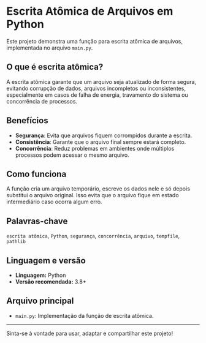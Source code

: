 # Escrita Atômica de Arquivos em Python

Este projeto demonstra uma função para escrita atômica de arquivos, implementada no arquivo `main.py`.

## O que é escrita atômica?
A escrita atômica garante que um arquivo seja atualizado de forma segura, evitando corrupção de dados, arquivos incompletos ou inconsistentes, especialmente em casos de falha de energia, travamento do sistema ou concorrência de processos.

## Benefícios
- **Segurança**: Evita que arquivos fiquem corrompidos durante a escrita.
- **Consistência**: Garante que o arquivo final sempre estará completo.
- **Concorrência**: Reduz problemas em ambientes onde múltiplos processos podem acessar o mesmo arquivo.

## Como funciona
A função cria um arquivo temporário, escreve os dados nele e só depois substitui o arquivo original. Isso evita que o arquivo fique em estado intermediário caso ocorra algum erro.

## Palavras-chave
`escrita atômica`, `Python`, `segurança`, `concorrência`, `arquivo`, `tempfile`, `pathlib`

## Linguagem e versão
- **Linguagem:** Python
- **Versão recomendada:** 3.8+

## Arquivo principal
- `main.py`: Implementação da função de escrita atômica.

---

Sinta-se à vontade para usar, adaptar e compartilhar este projeto!
